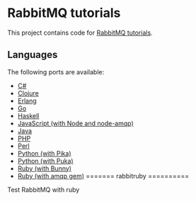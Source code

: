 # RabbitMQ tutorials

This project contains code for [RabbitMQ tutorials](http://www.rabbitmq.com/getstarted.html).

## Languages

The following ports are available:

 * [C#](./dotnet)
 * [Clojure](./clojure)
 * [Erlang](./erlang)
 * [Go](./go)
 * [Haskell](./haskell)
 * [JavaScript (with Node and node-amqp)](./javascript-nodejs)
 * [Java](./java)
 * [PHP](./php)
 * [Perl](./perl)
 * [Python (with Pika)](./python)
 * [Python (with Puka)](./python-puka)
 * [Ruby (with Bunny)](./ruby)
 * [Ruby (with amqp gem)](./ruby-amqp)
=======
rabbitruby
==========

Test RabbitMQ with ruby
